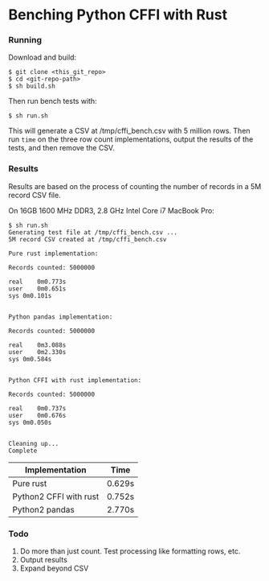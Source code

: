 # Benching Python CFFI with Rust

### Running

Download and build:

```
$ git clone <this_git_repo>
$ cd <git-repo-path>
$ sh build.sh
```

Then run bench tests with:

```
$ sh run.sh
```

This will generate a CSV at /tmp/cffi_bench.csv with 5 million rows. Then run `time` on the three row count implementations, output the results of the tests, and then remove the CSV.

### Results

Results are based on the process of counting the number of records in a 5M record CSV file.


On 16GB 1600 MHz DDR3, 2.8 GHz Intel Core i7 MacBook Pro:

```
$ sh run.sh
Generating test file at /tmp/cffi_bench.csv ...
5M record CSV created at /tmp/cffi_bench.csv

Pure rust implementation:

Records counted: 5000000

real	0m0.773s
user	0m0.651s
sys	0m0.101s


Python pandas implementation:

Records counted: 5000000

real	0m3.088s
user	0m2.330s
sys	0m0.584s


Python CFFI with rust implementation:

Records counted: 5000000

real	0m0.737s
user	0m0.676s
sys	0m0.050s


Cleaning up...
Complete

```

| Implementation | Time |
| --- | --- |
| Pure rust | 0.629s |
| Python2 CFFI with rust | 0.752s |
| Python2 pandas  | 2.770s |

### Todo

1. Do more than just count. Test processing like formatting rows, etc.
2. Output results
3. Expand beyond CSV
